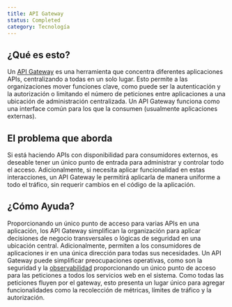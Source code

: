 ```yaml
---
title: API Gateway
status: Completed
category: Tecnología
---
```


## ¿Qué es esto?
Un [API Gateway](/application_programming_interface/) es una herramienta que concentra diferentes aplicaciones APIs, centralizando a todas en un solo lugar. Esto permite a las organizaciones mover funciones clave, como puede ser la autenticación y la autorización o limitando el número de peticiones entre aplicaciones a una ubicación de administración centralizada. Un API Gateway funciona como una interface común para los que la consumen (usualmente aplicaciones externas).

## El problema que aborda
Si está haciendo APIs con disponibilidad para consumidores externos, es deseable tener un único punto de entrada para administrar y controlar todo el acceso. Adicionalmente, si necesita aplicar funcionalidad en estas interacciones, un API Gateway le permitirá aplicarla de manera uniforme a todo el tráfico, sin requerir cambios en el código de la aplicación.

## ¿Cómo Ayuda?
Proporcionando un único punto de acceso para varias APIs en una aplicación, los API Gateway simplifican la organización para aplicar decisiones de negocio transversales o lógicas de seguridad en una ubicación central. Adicionalmente, permiten a los consumidores de aplicaciones ir en una única dirección para todas sus necesidades. Un  API Gateway puede simplificar preocupaciones operativas, como son la seguridad y la [observabilidad](/observability/) proporcionando un único punto de acceso para las peticiones a todos los servicios web en el sistema. Como todas las peticiones fluyen por el gateway, esto presenta un lugar único para agregar funcionalidades como la recolección de métricas, límites de tráfico y la autorización.


